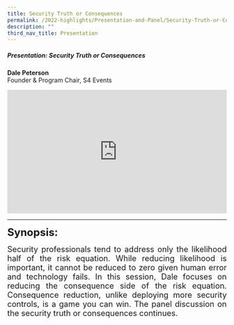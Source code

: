 ```yaml
---
title: Security Truth or Consequences
permalink: /2022-highlights/Presentation-and-Panel/Security-Truth-or-Consequences/
description: ""
third_nav_title: Presentation
---
```

##### **Presentation: Security Truth or Consequences**
<b>Dale Peterson</b><br> Founder & Program Chair, S4 Events<br>
<div class="video-container">
<iframe width="853" height="315" src="https://www.youtube.com/embed/CZ1-Ns6Fqxw" frameborder="0" allow="accelerometer; autoplay; encrypted-media; gyroscope; picture-in-picture" allowfullscreen></iframe></div>

<hr class="my-3 border-primary" />	


<font size=5><b> Synopsis: </b></font>

<p style="text-align:justify"><font size="4">Security professionals tend to address only the likelihood half of the risk equation. While reducing likelihood is important, it cannot be reduced to zero given human error and technology fails. In this session, Dale focuses on reducing the consequence side of the risk equation. Consequence reduction, unlike deploying more security controls, is a game you can win. The panel discussion on the security truth or consequences continues.</font></p><br><br>






<style type="text/css"> 
	    .video-container {
      position: relative;
      padding-bottom: 56.25%; /* 16:9 */
      height: 0;
    }
    .video-container iframe {
      position: absolute;
      top: 0;
      left: 0;
      width: 100%;
      height: 100%;
    }
	</style>